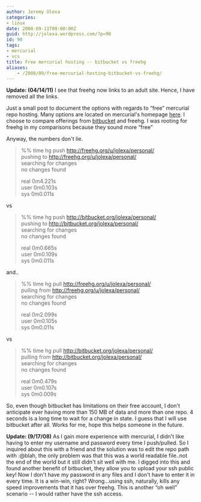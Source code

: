 ```yaml
---
author: Jeremy Olexa
categories:
- linux
date: 2008-09-11T00:00:00Z
guid: http://jolexa.wordpress.com/?p=90
id: 90
tags:
- mercurial
- vcs
title: Free mercurial hosting -- bitbucket vs freehg
aliases:
    - /2008/09/free-mercurial-hosting-bitbucket-vs-freehg/
---
```


**Update: (04/14/11)** I see that freehg now links to an adult site. Hence, I have removed all the links.

Just a small post to document the options with regards to &#8220;free&#8221; mercurial repo hosting. Many options are located on mercurial's homepage [here][1]. I choose to compare offerings from [bitbucket][2] and freehg. I was rooting for freehg in my comparisons because they sound more &#8220;free&#8221;

Anyway, the numbers don't lie.

> %% time hg push http://freehg.org/u/jolexa/personal/  
> pushing to http://freehg.org/u/jolexa/personal/  
> searching for changes  
> no changes found
> 
> real 0m4.221s  
> user 0m0.103s  
> sys 0m0.011s

vs

> %% time hg push http://bitbucket.org/jolexa/personal/  
> pushing to http://bitbucket.org/jolexa/personal/  
> searching for changes  
> no changes found
> 
> real 0m0.665s  
> user 0m0.109s  
> sys 0m0.011s

and..

> %% time hg pull http://freehg.org/u/jolexa/personal/  
> pulling from http://freehg.org/u/jolexa/personal/  
> searching for changes  
> no changes found
> 
> real 0m2.099s  
> user 0m0.105s  
> sys 0m0.011s

vs

> %% time hg pull http://bitbucket.org/jolexa/personal/  
> pulling from http://bitbucket.org/jolexa/personal/  
> searching for changes  
> no changes found
> 
> real 0m0.479s  
> user 0m0.107s  
> sys 0m0.009s

So, even though bitbucket has limitations on their free account, I don't anticipate ever having more than 150 MB of data and more than one repo. 4 seconds is a long time to wait for a change in state. I guess that I will use bitbucket after all. Works for me, hope this helps someone in the future.

**Update: (9/17/08)** As I gain more experience with mercurial, I didn't like having to enter my username and password every time I push/pulled. So I inquired about this with a friend and the solution was to edit the repo path with <user>:<pass>@blah, the only problem was that this was a world readable file..not the end of the world but it still didn't sit well with me. I digged into this and found another benefit of bitbucket, they allow you to upload your ssh public key! Now I don't have my password in any files and I don't have to enter it in every time. It is a win-win, right? Wrong...using ssh, naturally, kills any speed improvements that it has over freehg. This is another &#8220;oh well&#8221; scenario -- I would rather have the ssh access.

 [1]: http://www.selenic.com/mercurial/wiki/index.cgi/MercurialHosting
 [2]: http://www.bitbucket.org/